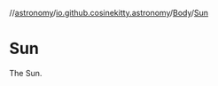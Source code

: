 //[astronomy](../../../../index.md)/[io.github.cosinekitty.astronomy](../../index.md)/[Body](../index.md)/[Sun](index.md)

# Sun

The Sun.

